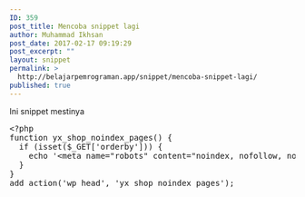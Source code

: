 ```yaml
---
ID: 359
post_title: Mencoba snippet lagi
author: Muhammad Ikhsan
post_date: 2017-02-17 09:19:29
post_excerpt: ""
layout: snippet
permalink: >
  http://belajarpemrograman.app/snippet/mencoba-snippet-lagi/
published: true
---
```

Ini snippet mestinya
<pre class="prettyprint lang-php" data-start-line="1" data-visibility="visible" data-highlight="" data-caption="">&lt;?php
function yx_shop_noindex_pages() {
  if (isset($_GET['orderby'])) {
    echo '&lt;meta name="robots" content="noindex, nofollow, noarchive"&gt;';
  }
}
add_action('wp_head', 'yx_shop_noindex_pages');</pre>
&nbsp;